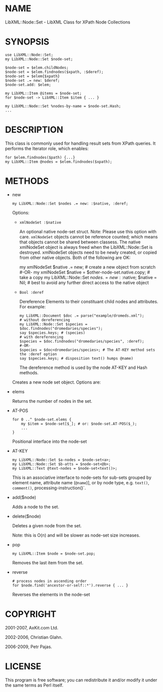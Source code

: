 NAME
====

LibXML::Node::Set - LibXML Class for XPath Node Collections

SYNOPSIS
========

    use LibXML::Node::Set;
    my LibXML::Node::Set $node-set;

    $node-set = $elem.childNodes;
    $node-set = $elem.findnodes($xpath, :$deref);
    $node-set = $elem{$xpath}
    $node-set .= new: $deref;
    $node-set.add: $elem;

    my LibXML::Item @items = $node-set;
    for $node-set -> LibXML::Item $item { ... }

    my LibXML::Node::Set %nodes-by-name = $node-set.Hash;
    ...

DESCRIPTION
===========

This class is commonly used for handling result sets from XPath queries. It performs the Iterator role, which enables:

    for $elem.findnodes($path) {...}
    my LibXML::Item @nodes = $elem.findnodes($xpath);

METHODS
=======

  * new

        my LibXML::Node::Set $nodes .= new: :$native, :deref;

    Options:

      * `xmlNodeSet :$native`

        An optional native node-set struct. Note: Please use this option with care. `xmlNodeSet` objects cannot be reference counted; which means that objects cannot be shared between classess. The native xmlNodeSet object is always freed when the LibXML::Node::Set is destroyed. xmlNodeSet objects need to be newly created, or copied from other native objects. Both of the following are OK:

        my xmlNodeSet $native .= new; # create a new object from scratch #-OR- my xmlNodeSet $native = $other-node-set.native.copy; # take a copy my LibXML::Node::Set $nodes .= new: :$native; $native = Nil; # best to avoid any further direct access to the native object

      * `Bool :deref`

        Dereference Elements to their constituant child nodes and attributes. For example:

            my LibXML::Document $doc .= parse("example/dromeds.xml");
            # without dereferencing
            my LibXML::Node::Set $species = $doc.findnodes("dromedaries/species");
            say $species.keys; # (species)
            # with dereferencing
            $species = $doc.findnodes("dromedaries/species", :deref);
            #-OR-
            $species = $doc<dromedaries/species>; # The AT-KEY method sets the :deref option
            say $species.keys; # disposition text() humps @name)

        The dereference method is used by the node AT-KEY and Hash methods.

    Creates a new node set object. Options are:

  * elems

    Returns the number of nodes in the set.

  * AT-POS

        for 0 ..^ $node-set.elems {
            my $item = $node-set[$_]; # or: $node-set.AT-POS($_);
            ...
        }

    Positional interface into the node-set

  * AT-KEY

        my LibXML::Node::Set $a-nodes = $node-set<a>;
        my LibXML::Node::Set $b-atts = $node-set<@b>;
        my LibXML::Text @text-nodes = $node-set<text()>;

    This is an associative interface to node-sets for sub-sets grouped by element name, attribute name (`@name`)], or by node type, e.g. `text()`, `comment()`, processing-instruction()`.

  * add($node)

    Adds a node to the set.

  * delete($node)

    Deletes a given node from the set.

    Note: this is O(n) and will be slower as node-set size increases.

  * pop

        my LibXML::Item $node = $node-set.pop;

    Removes the last item from the set.

  * reverse

        # process nodes in ascending order
        for $node.find('ancestor-or-self::*').reverse { ... }

    Reverses the elements in the node-set

COPYRIGHT
=========

2001-2007, AxKit.com Ltd.

2002-2006, Christian Glahn.

2006-2009, Petr Pajas.

LICENSE
=======

This program is free software; you can redistribute it and/or modify it under the same terms as Perl itself.

